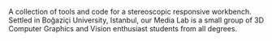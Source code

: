 A collection of tools and code for a stereoscopic responsive workbench. Settled in Boğaziçi University, Istanbul, our Media Lab is a small group of 3D Computer Graphics and Vision enthusiast students from all degrees.